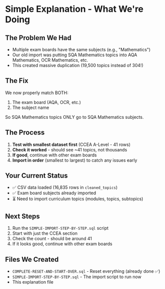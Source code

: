 # Simple Explanation - What We're Doing

## The Problem We Had
- Multiple exam boards have the same subjects (e.g., "Mathematics")
- Our old import was putting SQA Mathematics topics into AQA Mathematics, OCR Mathematics, etc.
- This created massive duplication (19,500 topics instead of 304!)

## The Fix
We now properly match BOTH:
1. The exam board (AQA, OCR, etc.)
2. The subject name

So SQA Mathematics topics ONLY go to SQA Mathematics subjects.

## The Process
1. **Test with smallest dataset first** (CCEA A-Level - 41 rows)
2. **Check it worked** - should see ~41 topics, not thousands
3. **If good**, continue with other exam boards
4. **Import in order** (smallest to largest) to catch any issues early

## Your Current Status
- ✅ CSV data loaded (16,835 rows in `cleaned_topics`)
- ✅ Exam board subjects already imported
- ⏳ Need to import curriculum topics (modules, topics, subtopics)

## Next Steps
1. Run the `SIMPLE-IMPORT-STEP-BY-STEP.sql` script
2. Start with just the CCEA section
3. Check the count - should be around 41
4. If it looks good, continue with other exam boards

## Files We Created
- `COMPLETE-RESET-AND-START-OVER.sql` - Reset everything (already done ✅)
- `SIMPLE-IMPORT-STEP-BY-STEP.sql` - The import script to run now
- This explanation file 